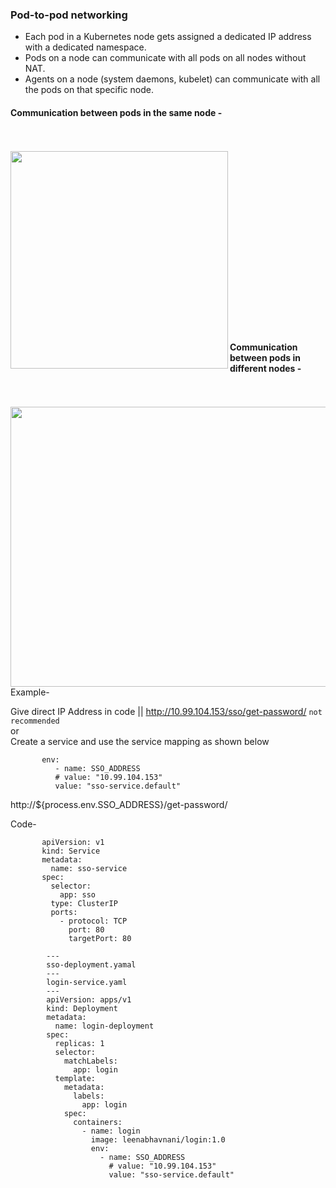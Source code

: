 ### Pod-to-pod networking

- Each pod in a Kubernetes node gets assigned a dedicated IP address with a dedicated namespace.
- Pods on a node can communicate with all pods on all nodes without NAT.
- Agents on a node (system daemons, kubelet) can communicate with all the pods on that specific node.

#### Communication between pods in the same node -
<br><br>
<img src="https://user-images.githubusercontent.com/61199820/128997429-bd4d063a-0697-4e5c-98ed-09daab22562a.png" align="left" height="348" width="348" >

<br><br><br><br><br><br><br><br><br><br><br><br><br><br> <br><br>


#### Communication between pods in different nodes -
<br><br>
<img src="https://user-images.githubusercontent.com/61199820/128999648-311e93bd-19c7-447c-8f71-28ad424b5966.png" align="left" height="448" width="548" >
<br><br><br><br><br><br><br><br><br><br><br><br><br><br> <br><br><br><br><br><br>


Example-  

Give direct IP Address in code  || http://10.99.104.153/sso/get-password/       `not recommended `  
or  
Create a service and use the service mapping as shown below   

           env:
              - name: SSO_ADDRESS
              # value: "10.99.104.153"
              value: "sso-service.default"   
              
http://${process.env.SSO_ADDRESS}/get-password/

Code-  

           apiVersion: v1
           kind: Service
           metadata:
             name: sso-service
           spec:
             selector:
               app: sso
             type: ClusterIP
             ports:
               - protocol: TCP
                 port: 80
                 targetPort: 80
                 
            ---
            sso-deployment.yamal
            ---
            login-service.yaml
            ---            
            apiVersion: apps/v1
            kind: Deployment
            metadata:
              name: login-deployment
            spec:
              replicas: 1
              selector: 
                matchLabels:
                  app: login
              template:
                metadata:
                  labels:
                    app: login
                spec:
                  containers:
                    - name: login
                      image: leenabhavnani/login:1.0
                      env:
                        - name: SSO_ADDRESS
                          # value: "10.99.104.153"
                          value: "sso-service.default"
